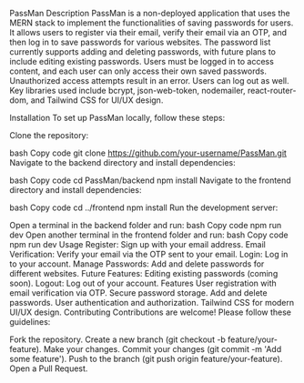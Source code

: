 PassMan
Description
PassMan is a non-deployed application that uses the MERN stack to implement the functionalities of saving passwords for users. It allows users to register via their email, verify their email via an OTP, and then log in to save passwords for various websites. The password list currently supports adding and deleting passwords, with future plans to include editing existing passwords. Users must be logged in to access content, and each user can only access their own saved passwords. Unauthorized access attempts result in an error. Users can log out as well. Key libraries used include bcrypt, json-web-token, nodemailer, react-router-dom, and Tailwind CSS for UI/UX design.

Installation
To set up PassMan locally, follow these steps:

Clone the repository:

bash
Copy code
git clone https://github.com/your-username/PassMan.git
Navigate to the backend directory and install dependencies:

bash
Copy code
cd PassMan/backend
npm install
Navigate to the frontend directory and install dependencies:

bash
Copy code
cd ../frontend
npm install
Run the development server:

Open a terminal in the backend folder and run:
bash
Copy code
npm run dev
Open another terminal in the frontend folder and run:
bash
Copy code
npm run dev
Usage
Register: Sign up with your email address.
Email Verification: Verify your email via the OTP sent to your email.
Login: Log in to your account.
Manage Passwords: Add and delete passwords for different websites.
Future Features: Editing existing passwords (coming soon).
Logout: Log out of your account.
Features
User registration with email verification via OTP.
Secure password storage.
Add and delete passwords.
User authentication and authorization.
Tailwind CSS for modern UI/UX design.
Contributing
Contributions are welcome! Please follow these guidelines:

Fork the repository.
Create a new branch (git checkout -b feature/your-feature).
Make your changes.
Commit your changes (git commit -m 'Add some feature').
Push to the branch (git push origin feature/your-feature).
Open a Pull Request.
